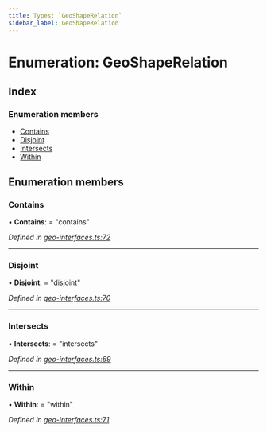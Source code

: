 ```yaml
---
title: Types: `GeoShapeRelation`
sidebar_label: GeoShapeRelation
---
```


# Enumeration: GeoShapeRelation

## Index

### Enumeration members

* [Contains](geoshaperelation.md#contains)
* [Disjoint](geoshaperelation.md#disjoint)
* [Intersects](geoshaperelation.md#intersects)
* [Within](geoshaperelation.md#within)

## Enumeration members

###  Contains

• **Contains**: = "contains"

*Defined in [geo-interfaces.ts:72](https://github.com/terascope/teraslice/blob/f95bb5556/packages/types/src/geo-interfaces.ts#L72)*

___

###  Disjoint

• **Disjoint**: = "disjoint"

*Defined in [geo-interfaces.ts:70](https://github.com/terascope/teraslice/blob/f95bb5556/packages/types/src/geo-interfaces.ts#L70)*

___

###  Intersects

• **Intersects**: = "intersects"

*Defined in [geo-interfaces.ts:69](https://github.com/terascope/teraslice/blob/f95bb5556/packages/types/src/geo-interfaces.ts#L69)*

___

###  Within

• **Within**: = "within"

*Defined in [geo-interfaces.ts:71](https://github.com/terascope/teraslice/blob/f95bb5556/packages/types/src/geo-interfaces.ts#L71)*

